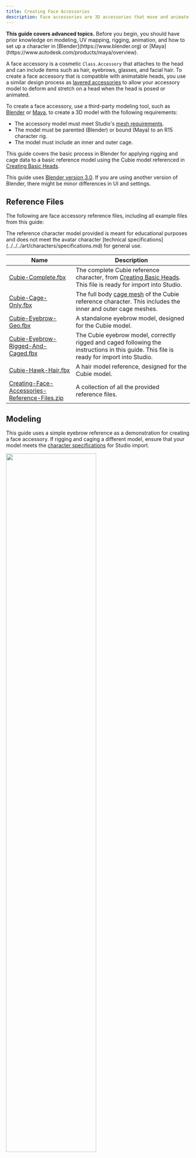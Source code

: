 ```yaml
---
title: Creating Face Accessories
description: Face accessories are 3D accessories that move and animate with a live head.
---
```


<Alert severity="warning">
   <b>This guide covers advanced topics.</b> Before you begin, you should have prior knowledge on modeling, UV mapping, rigging, animation, and how to set up a character in [Blender](https://www.blender.org) or [Maya](https://www.autodesk.com/products/maya/overview).
</Alert>

A face accessory is a cosmetic `Class.Accessory` that attaches to the head and can include items such as hair, eyebrows, glasses, and facial hair. To create a face accessory that is compatible with animatable heads, you use a similar design process as [layered accessories](../../../art/accessories#creation-process) to allow your accessory model to deform and stretch on a head when the head is posed or animated.

To create a face accessory, use a third-party modeling tool, such as [Blender](https://www.blender.org) or [Maya](https://www.autodesk.com/products/maya/overview), to create a 3D model with the following requirements:

- The accessory model must meet Studio's [mesh requirements](../../../art/characters/specifications.md).
- The model must be parented (Blender) or bound (Maya) to an R15 character rig.
- The model must include an inner and outer cage.

This guide covers the basic process in Blender for applying rigging and cage data to a basic reference model using the Cubie model referenced in [Creating Basic Heads](../../../art/characters/facial-animation/creating-basic-heads.md).

<Alert severity="info">
   This guide uses <a href="https://www.blender.org/download/releases/3-0/">Blender version 3.0</a>. If you are using another version of Blender, there might be minor differences in UI and settings.
</Alert>

## Reference Files

The following are face accessory reference files, including all example files from this guide:

<Alert severity = 'warning'>
The reference character model provided is meant for educational purposes and does not meet the avatar character [technical specifications](../../../art/characters/specifications.md) for general use.
</Alert>

<table>
<thead>
  <tr>
    <th>Name</th>
    <th>Description</th>
  </tr>
</thead>
<tbody>
  <tr>
    <td><a href="../../../assets/avatar/dynamic-heads/creating-dynamic-heads/reference-files/Cubie-Complete.fbx">Cubie-Complete.fbx</a></td>
    <td>The complete Cubie reference character, from <a href="../../../art/characters/facial-animation/creating-basic-heads.md">Creating Basic Heads</a>. This file is ready for import into Studio.</td>
  </tr>
  <tr>
    <td><a href="../../../assets/avatar/dynamic-heads/creating-face-accessories/reference-files/Cubie-Cage-Only.fbx">Cubie-Cage-Only.fbx</a></td>
    <td>The full body <a href="../../../art/accessories/project-files.md#cage-meshes">cage mesh</a> of the Cubie reference character. This includes the inner and outer cage meshes.</td>
  </tr>
  <tr>
    <td><a href="../../../assets/avatar/dynamic-heads/creating-face-accessories/reference-files/CubieEyebrow_Geo.fbx">Cubie-Eyebrow-Geo.fbx</a></td>
    <td>A standalone eyebrow model, designed for the Cubie model.</td>
  </tr>
  <tr>
    <td><a href="../../../assets/avatar/dynamic-heads/creating-face-accessories/reference-files/Cubie-Eyebrow-Rigged-And-Caged.fbx">Cubie-Eyebrow-Rigged-And-Caged.fbx</a></td>
    <td>The Cubie eyebrow model, correctly rigged and caged following the instructions in this guide. This file is ready for import into Studio.</td>
  </tr>
  <tr>
    <td><a href="../../../assets/avatar/dynamic-heads/creating-face-accessories/reference-files/CubieHawkHair_Geo.fbx">Cubie-Hawk-Hair.fbx</a></td>
    <td>A hair model reference, designed for the Cubie model.</td>
  </tr>
  <tr>
    <td><a href="../../../assets/avatar/dynamic-heads/creating-face-accessories/reference-files/Creating-Face-Accessories-Reference-Files.zip">Creating-Face-Accessories-Reference-Files.zip</a></td>
    <td>A collection of all the provided reference files.</td>
  </tr>
</tbody>
</table>

## Modeling

This guide uses a simple eyebrow reference as a demonstration for creating a face accessory. If rigging and caging a different model, ensure that your model meets the [character specifications](../../../art/characters/specifications.md) for Studio import.

<img src="../../../assets/avatar/dynamic-heads/creating-face-accessories/Importing-Eyebrows.png" width="70%" />

If creating your own model, consider the following guidelines:

- Model your accessory with your character model for best results and fit.
- When possible, try to match up the edges of your model geometry with the edges/vertices of the underlying head topology. This improves the deformation of the accessory with the underlying head model.
- Some accessories, like eyebrows, can extrude or slightly intersect the character model mesh to achieve a certain cosmetic look.
- When working with an accessory with multiple pieces, such as eyebrows, combine the meshes to a single mesh once the modeling and fitting is completed.
- Face accessory meshes do not require a **\_Geo** naming convention.

## Rigging

You must [rig](../../../art/modeling/rigging.md) your accessory to the character's bone structure so the accessory can bend and deform along with your character's facial poses. After rigging, you can skin your model in your modeling tool, or you can transfer skinning data from your character to the accessory at runtime by using [Automatic Skinning Transfer](../../../art/accessories/automatic-skinning-transfer.md).

### Project Setup

As an example in this guide, we are using the completed [basic Head model](../../../assets/avatar/dynamic-heads/creating-dynamic-heads/reference-files/Cubie-Complete.fbx) from [Creating a Basic Head](../../../art/characters/facial-animation/creating-basic-heads.md) and a [simple eyebrow model](../../../assets/avatar/dynamic-heads/creating-face-accessories/reference-files/CubieEyebrow_Geo.fbx) in a new Blender project.

To set up your Blender project:

1. Open a new **General** project in Blender.
2. Select the default shape, camera, and lights, then press <kbd>Delete</kbd>.
3. In the left-hand navigation of the **Properties Editor**, navigate to **Scene Properties**.

   <img src="../../../assets/modeling/skinned-meshes/Blender-Scene-Units-Icon.png" width="40%" />

4. In the Units section, change the **Unit Scale** to `0.01` and the **Length** to **Centimeters**.

   <img src="../../../assets/modeling/skinned-meshes/Blender-Scene-Units-Settings.png" width="40%" />

5. Import the character rig you intend to parent the accessory to, in this example: [Cubie-Complete.fbx](../../../assets/avatar/dynamic-heads/creating-dynamic-heads/reference-files/Cubie-Complete.fbx).

   <img src="../../../assets/avatar/dynamic-heads/creating-face-accessories/Importing-Cubie.png" width="80%" />

6. To simplify the workspace, you can delete the R15 inner and outer cage mesh objects since you will later import a full-body cage in the [Caging](#caging) step.

   <video controls width="80%" src="../../../assets/avatar/dynamic-heads/creating-face-accessories/videos/Removing-Character-Cage.mp4">
   </video>

7. Import your accessory model, in this example: [CubieEyebrow_Geo.fbx](../../../assets/avatar/dynamic-heads/creating-face-accessories/reference-files/CubieEyebrow_Geo.fbx).

   1. If required, reposition the accessory model on the face.
   2. You can hide the armature temporarily to verify model placement.

   <img src="../../../assets/avatar/dynamic-heads/creating-face-accessories/Importing-Eyebrows.png" width="70%" />

### Parenting Armature

Connect the mesh object to the character's armature by parenting the armature to the mesh object. To parent the armature:

1. In Object Mode, hold `shift` and **click** the accessory model and then any of the character bones.
2. Right click and select **Parent**, then select **With Automatic Weights**.
   <video controls width="80%" src="../../../assets/avatar/dynamic-heads/creating-face-accessories/videos/Parent-Armature.mp4">
   </video>

<Alert severity="warning">
Parenting with Automatic Weights automatically applies some influences to your model which can save some time during the [optional skinning](#optional-skinning) step. You can alternatively **Parent** with **Empty Weights** to not apply any skinning influence to your accessory mesh. See Blender's documentation on [Automatic Weights](https://docs.blender.org/manual/en/latest/animation/armatures/skinning/parenting.html#with-automatic-weights) for more information.
</Alert>

### Optional Skinning

In many cases, you can skip the [skinning](../../../art/modeling/rigging.md) process for your accessory and use Roblox's [automatic skinning transfer](../../../art/accessories/automatic-skinning-transfer.md) instead. You can still apply manual skinning through a modeling software and opt to use automatic skinning transfer later.

If you do not intend to apply skinning manually, continue directly to [Caging](#caging).

<Alert severity="info">
If you are skinning your accessory in your modeling software on a character model with a fully posed head, you can test the accessory on various FACS poses saved to the timeline within your modeling software before importing into Studio.
</Alert>

## Caging

The caging process for face accessories is similar to caging layered clothing accessories and shares the same modeling and caging requirements. After rigging, import a full-body inner and outer cage to your project, rename the cages, then stretch the vertices of the Outer Cage to cover the accessory model with minimal space.

To cage the eyebrow accessory:

1. With Blender's .fbx importer, import [`Cubie-Cage-Only.fbx`](../../../assets/avatar/dynamic-heads/creating-face-accessories/reference-files/Cubie-Cage-Only.fbx). This includes a single full-body inner and outer cage mesh for the Cubie model.
   <img src="../../../assets/avatar/dynamic-heads/creating-face-accessories/Importing-Cage.png" width="80%" />
2. Rename cages to begin with "CubieEyebrow" before the **\_InnerCage** and **\_OuterCage** affix.
3. In Edit mode, extend the outer cage to fit over the accessory with minimal space. Use various material and viewing options to easily manipulate the correct vertices on the outer cage.

   <video controls width="80%" src="../../../assets/avatar/dynamic-heads/creating-face-accessories/videos/Editing-Outer-Cage.mp4">
   </video>

If you are using automatic skinning transfer, you can ensure that automatic skinning transfer only applies to specific parts of the accessory by removing unnecessary sections of the cage. For more information, see [Modifying Character Cages](../../../art/accessories/automatic-skinning-transfer.md#modifying-character-cages).

## Exporting

Export your model when ready to test your accessory model in Studio or when setting up for final export. When exporting face accessories, keep in mind the following guidelines:

- Ensure that the final accessory model follows [Studio's Modeling Requirements](../../../art/characters/specifications.md), including properly named mesh and cage objects.
- Do not export any unnecessary data, such as animation data, or light and camera objects.
- If exporting PBR textures, follow [texture modeling requirements](../../../art/characters/specifications.md#surfaceappearance) when exporting texture images from your texture software.

To export:

1. Ensure only the **accessory mesh**, **armature object** and **cages meshes** are exported. Delete all other objects in the workspace.

   1. You can quickly filter out **Geo** and **Att** named objects in your workspace to quickly delete them.

      <video controls width="70%" src="../../../assets/avatar/dynamic-heads/creating-face-accessories/videos/Removing-Extra-Objects.mp4">
      </video>

2. Follow Studio's [Export Requirements for Blender](../../../art/accessories/export-settings.md) and save the file to your preferred location. The final export of the eyebrow `.fbx` is available for reference.

## Testing in Studio

To use your exported model into Studio as an `Class.Accessory`, use the [Accessory Fitting Tool](../../../art/accessories/accessory-fitting-tool.md) to test and generate the accessory object. At this point, you can equip the accessory to a humanoid character. If you intend to transfer skinning data from your character to the accessory model at runtime, you can enable [automatic skinning transfer](../../../art/accessories/automatic-skinning-transfer.md) for your accessory.

<Alert severity="info">
If following the references provided by this guide, only **EnabledOverride** applies the skinning transfer in Studio, since some skinning data will have been applied to the model during the [parenting](#parenting-armature) process.
</Alert>
